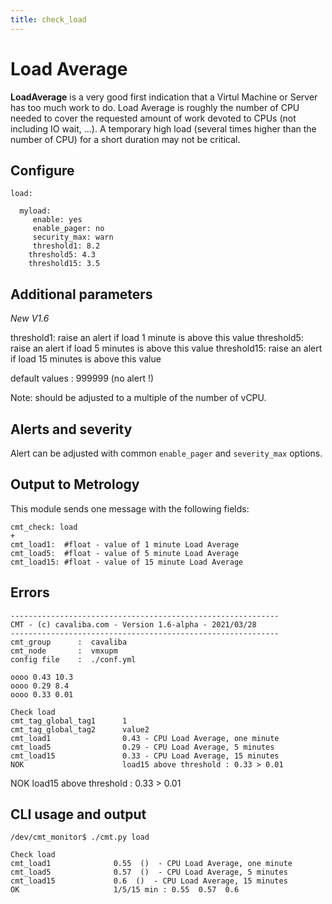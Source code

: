 ```yaml
---
title: check_load
---
```


# Load Average

**LoadAverage** is a very good first indication that a Virtul Machine or Server has too much work to do. Load Average is roughly the number of CPU needed to cover the requested amount of work devoted to CPUs (not including IO wait, ...). A temporary high load (several times higher than the number of CPU) for a short duration may not be critical.


## Configure

	load:

  	  myload:
  	     enable: yes
  	     enable_pager: no
  	     security_max: warn
  	     threshold1: 8.2
        threshold5: 4.3
        threshold15: 3.5

## Additional parameters

*New V1.6*

   threshold1: raise an alert if load 1 minute is above this value
   threshold5: raise an alert if load 5 minutes is above this value
   threshold15: raise an alert if load 15 minutes is above this value

default values : 999999 (no alert !)

Note: should be adjusted to a multiple of the number of vCPU.


## Alerts and severity

Alert can be adjusted with common `enable_pager` and `severity_max` options.


## Output to Metrology

This module sends one message with the following fields:

	cmt_check: load
	+
	cmt_load1:  #float - value of 1 minute Load Average
	cmt_load5:  #float - value of 5 minute Load Average
	cmt_load15: #float - value of 15 minute Load Average

## Errors

	------------------------------------------------------------
	CMT - (c) cavaliba.com - Version 1.6-alpha - 2021/03/28
	------------------------------------------------------------
	cmt_group      :  cavaliba
	cmt_node       :  vmxupm
	config file    :  ./conf.yml

	oooo 0.43 10.3
	oooo 0.29 8.4
	oooo 0.33 0.01

	Check load 
	cmt_tag_global_tag1      1
	cmt_tag_global_tag2      value2
	cmt_load1                0.43 - CPU Load Average, one minute
	cmt_load5                0.29 - CPU Load Average, 5 minutes
	cmt_load15               0.33 - CPU Load Average, 15 minutes
	NOK                      load15 above threshold : 0.33 > 0.01 

   NOK  load15 above threshold : 0.33 > 0.01 

## CLI usage and output


	/dev/cmt_monitor$ ./cmt.py load

	Check load 
	cmt_load1              0.55  ()  - CPU Load Average, one minute
	cmt_load5              0.57  ()  - CPU Load Average, 5 minutes
	cmt_load15             0.6  ()  - CPU Load Average, 15 minutes
	OK                     1/5/15 min : 0.55  0.57  0.6


